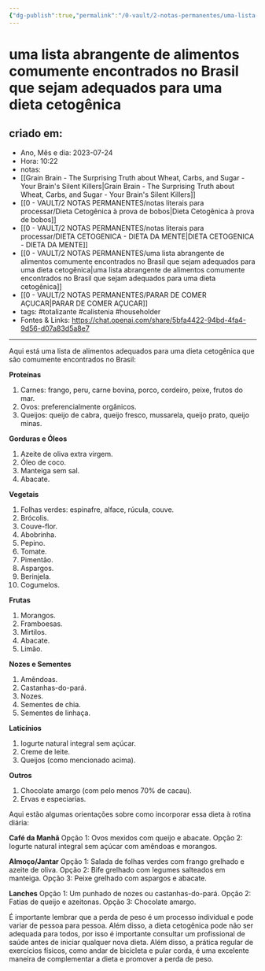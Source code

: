 ```yaml
---
{"dg-publish":true,"permalink":"/0-vault/2-notas-permanentes/uma-lista-abrangente-de-alimentos-comumente-encontrados-no-brasil-que-sejam-adequados-para-uma-dieta-cetogenica/","tags":["permanente","totalizante","calistenia","householder"],"dgHomeLink":true,"dgShowLocalGraph":true,"dgShowFileTree":true,"dgEnableSearch":true,"noteIcon":""}
---
```


# uma lista abrangente de alimentos comumente encontrados no Brasil que sejam adequados para uma dieta cetogênica

## criado em: 
-  Ano, Mês e dia: 2023-07-24
- Hora: 10:22
- notas: 
- [[Grain Brain - The Surprising Truth about Wheat, Carbs, and Sugar - Your Brain's Silent Killers\|Grain Brain - The Surprising Truth about Wheat, Carbs, and Sugar - Your Brain's Silent Killers]]
- [[0 - VAULT/2 NOTAS PERMANENTES/notas literais para processar/Dieta Cetogênica à prova de bobos\|Dieta Cetogênica à prova de bobos]]
- [[0 - VAULT/2 NOTAS PERMANENTES/notas literais para processar/DIETA CETOGENICA - DIETA DA MENTE\|DIETA CETOGENICA - DIETA DA MENTE]]
- [[0 - VAULT/2 NOTAS PERMANENTES/uma lista abrangente de alimentos comumente encontrados no Brasil que sejam adequados para uma dieta cetogênica\|uma lista abrangente de alimentos comumente encontrados no Brasil que sejam adequados para uma dieta cetogênica]]
- [[0 - VAULT/2 NOTAS PERMANENTES/PARAR DE COMER AÇUCAR\|PARAR DE COMER AÇUCAR]]
- tags: #totalizante #calistenia #householder 
- Fontes & Links: https://chat.openai.com/share/5bfa4422-94bd-4fa4-9d56-d07a83d5a8e7
---
Aqui está uma lista de alimentos adequados para uma dieta cetogênica que são comumente encontrados no Brasil:

**Proteínas**
1. Carnes: frango, peru, carne bovina, porco, cordeiro, peixe, frutos do mar.
2. Ovos: preferencialmente orgânicos.
3. Queijos: queijo de cabra, queijo fresco, mussarela, queijo prato, queijo minas.

**Gorduras e Óleos**
1. Azeite de oliva extra virgem.
2. Óleo de coco.
3. Manteiga sem sal.
4. Abacate.

**Vegetais**
1. Folhas verdes: espinafre, alface, rúcula, couve.
2. Brócolis.
3. Couve-flor.
4. Abobrinha.
5. Pepino.
6. Tomate.
7. Pimentão.
8. Aspargos.
9. Berinjela.
10. Cogumelos.

**Frutas**
1. Morangos.
2. Framboesas.
3. Mirtilos.
4. Abacate.
5. Limão.

**Nozes e Sementes**
1. Amêndoas.
2. Castanhas-do-pará.
3. Nozes.
4. Sementes de chia.
5. Sementes de linhaça.

**Laticínios**
1. Iogurte natural integral sem açúcar.
2. Creme de leite.
3. Queijos (como mencionado acima).

**Outros**
1. Chocolate amargo (com pelo menos 70% de cacau).
2. Ervas e especiarias.

Aqui estão algumas orientações sobre como incorporar essa dieta à rotina diária:

**Café da Manhã**
Opção 1: Ovos mexidos com queijo e abacate.
Opção 2: Iogurte natural integral sem açúcar com amêndoas e morangos.

**Almoço/Jantar**
Opção 1: Salada de folhas verdes com frango grelhado e azeite de oliva.
Opção 2: Bife grelhado com legumes salteados em manteiga.
Opção 3: Peixe grelhado com aspargos e abacate.

**Lanches**
Opção 1: Um punhado de nozes ou castanhas-do-pará.
Opção 2: Fatias de queijo e azeitonas.
Opção 3: Chocolate amargo.

É importante lembrar que a perda de peso é um processo individual e pode variar de pessoa para pessoa. Além disso, a dieta cetogênica pode não ser adequada para todos, por isso é importante consultar um profissional de saúde antes de iniciar qualquer nova dieta. Além disso, a prática regular de exercícios físicos, como andar de bicicleta e pular corda, é uma excelente maneira de complementar a dieta e promover a perda de peso.